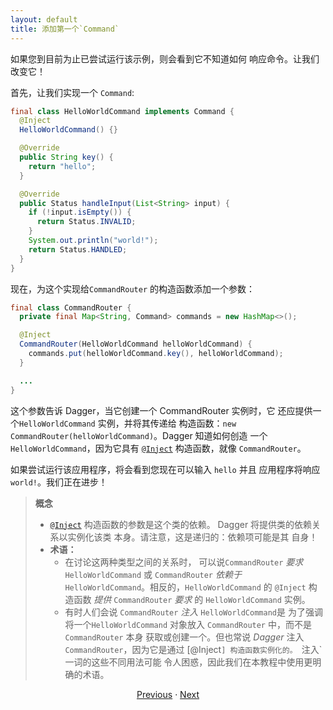 ```yaml
---
layout: default
title: 添加第一个`Command`
---
```


如果您到目前为止已尝试运行该示例，则会看到它不知道如何
响应命令。让我们改变它！

首先，让我们实现一个 `Command`:

```java
final class HelloWorldCommand implements Command {
  @Inject
  HelloWorldCommand() {}

  @Override
  public String key() {
    return "hello";
  }

  @Override
  public Status handleInput(List<String> input) {
    if (!input.isEmpty()) {
      return Status.INVALID;
    }
    System.out.println("world!");
    return Status.HANDLED;
  }
}
```

现在，为这个实现给`CommandRouter` 的构造函数添加一个参数：

```java
final class CommandRouter {
  private final Map<String, Command> commands = new HashMap<>();

  @Inject
  CommandRouter(HelloWorldCommand helloWorldCommand) {
    commands.put(helloWorldCommand.key(), helloWorldCommand);
  }

  ...
}
```

这个参数告诉 Dagger，当它创建一个 CommandRouter 实例时，它
还应提供一个`HelloWorldCommand` 实例，并将其传递给
构造函数：`new CommandRouter(helloWorldCommand)`。Dagger 知道如何创造
一个 `HelloWorldCommand`，因为它具有 [`@Inject`] 构造函数，就像
`CommandRouter`。

如果尝试运行该应用程序，将会看到您现在可以输入 `hello` 并且
应用程序将响应 `world!`。我们正在进步！

> **概念**
>
> *   [`@Inject`] 构造函数的参数是这个类的依赖。
>     Dagger 将提供类的依赖关系以实例化该类
>     本身。请注意，这是递归的：依赖项可能是其
>     自身！
> *   **术语：**
>     *   在讨论这两种类型之间的关系时，
>         可以说`CommandRouter` _要求_ `HelloWorldCommand` 或 `CommandRouter`
>         _依赖于_ `HelloWorldCommand`。相反的，`HelloWorldCommand` 的
>         `@Inject` 构造函数 _提供_ `CommandRouter` _要求_ 的
>        `HelloWorldCommand` 实例。
>     *   有时人们会说 `CommandRouter` _注入_ `HelloWorldCommand`是
>         为了强调将一个`HelloWorldCommand`
>         对象放入 `CommandRouter` 中，而不是 `CommandRouter` 本身
>         获取或创建一个。但也常说 _Dagger_
>         注入`CommandRouter`，因为它是通过 [@Inject`] 构造函数实例化的。
>         `注入`一词的这些不同用法可能
>         令人困惑，因此我们在本教程中使用更明确的术语。

<section style="text-align: center" markdown="1">

[Previous](02-initial-dagger) · [Next](04-depending-on-interface)

</section>

[`@Inject`]: http://docs.oracle.com/javaee/7/api/javax/inject/Inject.html

